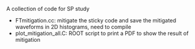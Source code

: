 A collection of code for SP study
- FTmitigation.cc: mitigate the sticky code and save the mitigated waveforms in 2D histograms, need to compile
- plot_mitigation_all.C: ROOT script to print a PDF to show the result of mitigation
